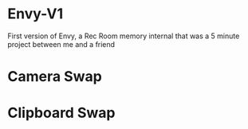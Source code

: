 # Envy-V1
First version of Envy, a Rec Room memory internal that was a 5 minute project between me and a friend

# Camera Swap
# Clipboard Swap
